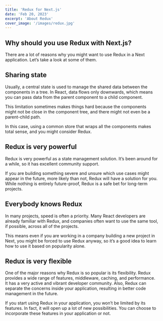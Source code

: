 ```yaml
---
title: 'Redux for Next.js'
date: 'Feb 20, 2023'
excerpt: 'About Redux'
cover_image: '/images/redux.jpg'
---
```


## Why should you use Redux with Next.js?

There are a lot of reasons why you might want to use Redux in a Next application. Let’s take a look at some of them.

## Sharing state

Usually, a central state is used to manage the shared data between the components in a tree. In React, data flows only downwards, which means you can pass data from the parent component to a child component.

This limitation sometimes makes things hard because the components might not be close in the component tree, and there might not even be a parent-child path.

In this case, using a common store that wraps all the components makes total sense, and you might consider Redux.

## Redux is very powerful

Redux is very powerful as a state management solution. It’s been around for a while, so it has excellent community support.

If you are building something severe and unsure which use cases might appear in the future, more likely than not, Redux will have a solution for you. While nothing is entirely future-proof, Redux is a safe bet for long-term projects.

## Everybody knows Redux

In many projects, speed is often a priority. Many React developers are already familiar with Redux, and companies often want to use the same tool, if possible, across all of the projects.

This means even if you are working in a company building a new project in Next, you might be forced to use Redux anyway, so it’s a good idea to learn how to use it based on popularity alone.

## Redux is very flexible

One of the major reasons why Redux is so popular is its flexibility. Redux provides a wide range of features, middleware, caching, and performance. It has a very active and vibrant developer community. Also, Redux can separate the concerns inside your application, resulting in better code management in the future.

If you start using Redux in your application, you won’t be limited by its features. In fact, it will open up a lot of new possibilities. You can choose to incorporate these features in your application or not.
